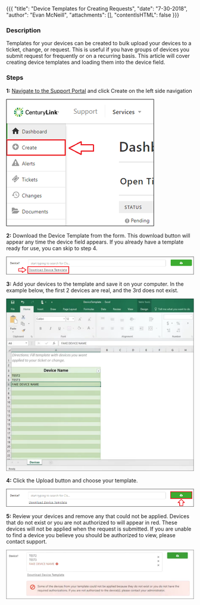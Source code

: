 {{{
  "title": "Device Templates for Creating Requests",
  "date": "7-30-2018",
  "author": "Evan McNeill",
  "attachments": [],
  "contentIsHTML": false
}}}

### Description

Templates for your devices can be created to bulk upload your devices to a ticket, change, or request.  This is useful if you have groups of devices you submit request for frequently or on a recurring basis.  This article will cover creating device templates and loading them into the device field.

### Steps

**1:** [Navigate to the Support Portal](how-to-navigate-to-managed-support-portal.md) and click Create on the left side navigation

  ![devicetemplate](../../images/managedsupport/devicetemplate-1.png)
  
**2:** Download the Device Template from the form.  This download button will appear any time the device field appears.  If you already have a template ready for use, you can skip to step 4.
  
  ![devicetemplate](../../images/managedsupport/devicetemplate-2.png)
  
**3:** Add your devices to the template and save it on your computer.  In the example below, the first 2 devices are real, and the 3rd does not exist.

  ![devicetemplate](../../images/managedsupport/devicetemplate-3.png)
  
**4:** Click the Upload button and choose your template.  
  
  ![devicetemplate](../../images/managedsupport/devicetemplate-4.png)
  
**5:** Review your devices and remove any that could not be applied.  Devices that do not exist or you are not authorized to will appear in red.  These devices will not be applied when the request is submitted.  If you are unable to find a device you believe you should be authorized to view, please contact support.

  ![devicetemplate](../../images/managedsupport/devicetemplate-5.png)
